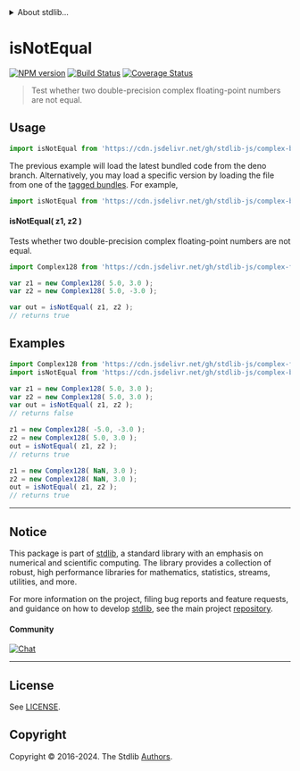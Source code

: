 <!--

@license Apache-2.0

Copyright (c) 2024 The Stdlib Authors.

Licensed under the Apache License, Version 2.0 (the "License");
you may not use this file except in compliance with the License.
You may obtain a copy of the License at

   http://www.apache.org/licenses/LICENSE-2.0

Unless required by applicable law or agreed to in writing, software
distributed under the License is distributed on an "AS IS" BASIS,
WITHOUT WARRANTIES OR CONDITIONS OF ANY KIND, either express or implied.
See the License for the specific language governing permissions and
limitations under the License.

-->


<details>
  <summary>
    About stdlib...
  </summary>
  <p>We believe in a future in which the web is a preferred environment for numerical computation. To help realize this future, we've built stdlib. stdlib is a standard library, with an emphasis on numerical and scientific computation, written in JavaScript (and C) for execution in browsers and in Node.js.</p>
  <p>The library is fully decomposable, being architected in such a way that you can swap out and mix and match APIs and functionality to cater to your exact preferences and use cases.</p>
  <p>When you use stdlib, you can be absolutely certain that you are using the most thorough, rigorous, well-written, studied, documented, tested, measured, and high-quality code out there.</p>
  <p>To join us in bringing numerical computing to the web, get started by checking us out on <a href="https://github.com/stdlib-js/stdlib">GitHub</a>, and please consider <a href="https://opencollective.com/stdlib">financially supporting stdlib</a>. We greatly appreciate your continued support!</p>
</details>

# isNotEqual

[![NPM version][npm-image]][npm-url] [![Build Status][test-image]][test-url] [![Coverage Status][coverage-image]][coverage-url] <!-- [![dependencies][dependencies-image]][dependencies-url] -->

> Test whether two double-precision complex floating-point numbers are not equal.

<!-- Section to include introductory text. Make sure to keep an empty line after the intro `section` element and another before the `/section` close. -->

<section class="intro">

</section>

<!-- /.intro -->

<!-- Package usage documentation. -->



<section class="usage">

## Usage

```javascript
import isNotEqual from 'https://cdn.jsdelivr.net/gh/stdlib-js/complex-base-assert-is-not-equal@deno/mod.js';
```
The previous example will load the latest bundled code from the deno branch. Alternatively, you may load a specific version by loading the file from one of the [tagged bundles](https://github.com/stdlib-js/complex-base-assert-is-not-equal/tags). For example,

```javascript
import isNotEqual from 'https://cdn.jsdelivr.net/gh/stdlib-js/complex-base-assert-is-not-equal@v0.2.1-deno/mod.js';
```

#### isNotEqual( z1, z2 )

Tests whether two double-precision complex floating-point numbers are not equal.

```javascript
import Complex128 from 'https://cdn.jsdelivr.net/gh/stdlib-js/complex-float64@deno/mod.js';

var z1 = new Complex128( 5.0, 3.0 );
var z2 = new Complex128( 5.0, -3.0 );

var out = isNotEqual( z1, z2 );
// returns true
```

</section>

<!-- /.usage -->

<!-- Package usage notes. Make sure to keep an empty line after the `section` element and another before the `/section` close. -->

<section class="notes">

</section>

<!-- /.notes -->

<!-- Package usage examples. -->

<section class="examples">

## Examples

<!-- eslint no-undef: "error" -->

```javascript
import Complex128 from 'https://cdn.jsdelivr.net/gh/stdlib-js/complex-float64@deno/mod.js';
import isNotEqual from 'https://cdn.jsdelivr.net/gh/stdlib-js/complex-base-assert-is-not-equal@deno/mod.js';

var z1 = new Complex128( 5.0, 3.0 );
var z2 = new Complex128( 5.0, 3.0 );
var out = isNotEqual( z1, z2 );
// returns false

z1 = new Complex128( -5.0, -3.0 );
z2 = new Complex128( 5.0, 3.0 );
out = isNotEqual( z1, z2 );
// returns true

z1 = new Complex128( NaN, 3.0 );
z2 = new Complex128( NaN, 3.0 );
out = isNotEqual( z1, z2 );
// returns true
```

</section>

<!-- /.examples -->

<!-- C interface documentation. -->



<!-- Section to include cited references. If references are included, add a horizontal rule *before* the section. Make sure to keep an empty line after the `section` element and another before the `/section` close. -->

<section class="references">

</section>

<!-- /.references -->

<!-- Section for related `stdlib` packages. Do not manually edit this section, as it is automatically populated. -->

<section class="related">

</section>

<!-- /.related -->

<!-- Section for all links. Make sure to keep an empty line after the `section` element and another before the `/section` close. -->


<section class="main-repo" >

* * *

## Notice

This package is part of [stdlib][stdlib], a standard library with an emphasis on numerical and scientific computing. The library provides a collection of robust, high performance libraries for mathematics, statistics, streams, utilities, and more.

For more information on the project, filing bug reports and feature requests, and guidance on how to develop [stdlib][stdlib], see the main project [repository][stdlib].

#### Community

[![Chat][chat-image]][chat-url]

---

## License

See [LICENSE][stdlib-license].


## Copyright

Copyright &copy; 2016-2024. The Stdlib [Authors][stdlib-authors].

</section>

<!-- /.stdlib -->

<!-- Section for all links. Make sure to keep an empty line after the `section` element and another before the `/section` close. -->

<section class="links">

[npm-image]: http://img.shields.io/npm/v/@stdlib/complex-base-assert-is-not-equal.svg
[npm-url]: https://npmjs.org/package/@stdlib/complex-base-assert-is-not-equal

[test-image]: https://github.com/stdlib-js/complex-base-assert-is-not-equal/actions/workflows/test.yml/badge.svg?branch=v0.2.1
[test-url]: https://github.com/stdlib-js/complex-base-assert-is-not-equal/actions/workflows/test.yml?query=branch:v0.2.1

[coverage-image]: https://img.shields.io/codecov/c/github/stdlib-js/complex-base-assert-is-not-equal/main.svg
[coverage-url]: https://codecov.io/github/stdlib-js/complex-base-assert-is-not-equal?branch=main

<!--

[dependencies-image]: https://img.shields.io/david/stdlib-js/complex-base-assert-is-not-equal.svg
[dependencies-url]: https://david-dm.org/stdlib-js/complex-base-assert-is-not-equal/main

-->

[chat-image]: https://img.shields.io/gitter/room/stdlib-js/stdlib.svg
[chat-url]: https://app.gitter.im/#/room/#stdlib-js_stdlib:gitter.im

[stdlib]: https://github.com/stdlib-js/stdlib

[stdlib-authors]: https://github.com/stdlib-js/stdlib/graphs/contributors

[umd]: https://github.com/umdjs/umd
[es-module]: https://developer.mozilla.org/en-US/docs/Web/JavaScript/Guide/Modules

[deno-url]: https://github.com/stdlib-js/complex-base-assert-is-not-equal/tree/deno
[deno-readme]: https://github.com/stdlib-js/complex-base-assert-is-not-equal/blob/deno/README.md
[umd-url]: https://github.com/stdlib-js/complex-base-assert-is-not-equal/tree/umd
[umd-readme]: https://github.com/stdlib-js/complex-base-assert-is-not-equal/blob/umd/README.md
[esm-url]: https://github.com/stdlib-js/complex-base-assert-is-not-equal/tree/esm
[esm-readme]: https://github.com/stdlib-js/complex-base-assert-is-not-equal/blob/esm/README.md
[branches-url]: https://github.com/stdlib-js/complex-base-assert-is-not-equal/blob/main/branches.md

[stdlib-license]: https://raw.githubusercontent.com/stdlib-js/complex-base-assert-is-not-equal/main/LICENSE

</section>

<!-- /.links -->
